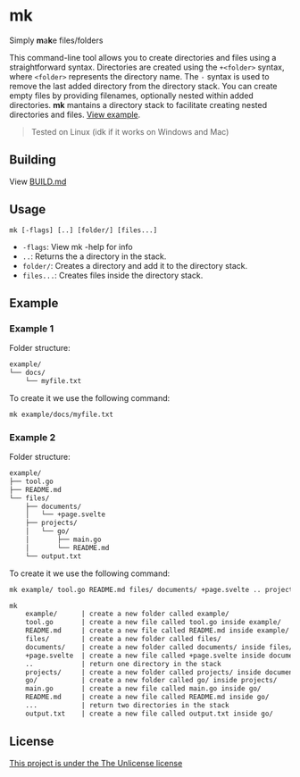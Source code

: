 # mk

Simply **m**a**k**e files/folders

This command-line tool allows you to create directories and files using a
straightforward syntax. Directories are created using the `+<folder>` syntax,
where `<folder>` represents the directory name. The `-` syntax is used to remove
the last added directory from the directory stack. You can create empty files by
providing filenames, optionally nested within added directories. **mk** mantains
a directory stack to facilitate creating nested directories and files.
[View example](#examples).

> Tested on Linux (idk if it works on Windows and Mac)

## Building

View [BUILD.md](BUILD.md)

## Usage

`mk [-flags] [..] [folder/] [files...]`

- `-flags`: View mk -help for info
- `..`: Returns the a directory in the stack.
- `folder/`: Creates a directory and add it to the directory stack.
- `files...`: Creates files inside the directory stack.

## Example

### Example 1

Folder structure:

```txt
example/
└── docs/
    └── myfile.txt
```

To create it we use the following command:

```sh
mk example/docs/myfile.txt
```

### Example 2

Folder structure:

```txt
example/
├── tool.go
├── README.md
└── files/
    ├── documents/
    │   └── +page.svelte
    ├── projects/
    │   └── go/
    │       ├── main.go
    │       └── README.md
    └── output.txt
```

To create it we use the following command:

```sh
mk example/ tool.go README.md files/ documents/ +page.svelte .. projects/ go/ main.go README.md ... output.txt
```

```txt
mk
    example/      | create a new folder called example/
    tool.go       | create a new file called tool.go inside example/
    README.md     | create a new file called README.md inside example/
    files/        | create a new folder called files/
    documents/    | create a new folder called documents/ inside files/
    +page.svelte  | create a new file called +page.svelte inside documents/
    ..            | return one directory in the stack
    projects/     | create a new folder called projects/ inside documents/
    go/           | create a new folder called go/ inside projects/
    main.go       | create a new file called main.go inside go/
    README.md     | create a new file called README.md inside go/
    ...           | return two directories in the stack
    output.txt    | create a new file called output.txt inside go/
```

## License

[This project is under the The Unlicense license](LICENSE)
